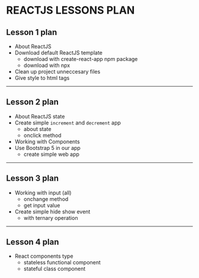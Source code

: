 # REACTJS LESSONS PLAN
## Lesson 1 plan
- About ReactJS
- Download default ReactJS template
    - download with create-react-app npm package
    - download with npx
- Clean up project unneccesary files
- Give style to html tags
---
## Lesson 2 plan
- About ReactJS state
- Create simple `increment` and `decrement` app
    - about state
    - onclick method
- Working with Components
- Use Bootstrap 5 in our app
    - create simple web app
---
## Lesson 3 plan
- Working with input (all)
    - onchange method
    - get input value
- Create simple hide show event
    - with ternary operation
---
## Lesson 4 plan
- React components type
    - stateless functional component
    - stateful class component